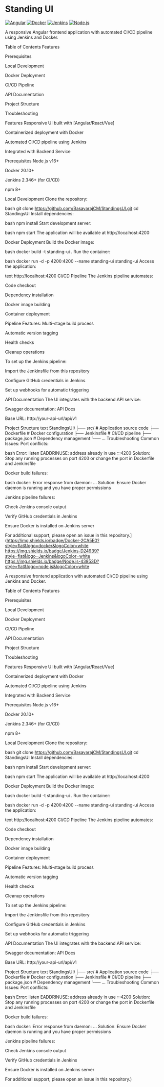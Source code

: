 # Standing UI

[![Angular](https://img.shields.io/badge/Angular-DD0031?style=flat&logo=angular&logoColor=white)](https://angular.io)
[![Docker](https://img.shields.io/badge/Docker-2CA5E0?style=flat&logo=docker&logoColor=white)](https://docker.com)
[![Jenkins](https://img.shields.io/badge/Jenkins-D24939?style=flat&logo=Jenkins&logoColor=white)](https://jenkins.io)
[![Node.js](https://img.shields.io/badge/Node.js-43853D?style=flat&logo=node.js&logoColor=white)](https://nodejs.org)

A responsive Angular frontend application with automated CI/CD pipeline using Jenkins and Docker.

Table of Contents
Features

Prerequisites

Local Development

Docker Deployment

CI/CD Pipeline

API Documentation

Project Structure

Troubleshooting

Features
Responsive UI built with [Angular/React/Vue]

Containerized deployment with Docker

Automated CI/CD pipeline using Jenkins

Integrated with Backend Service

Prerequisites
Node.js v16+

Docker 20.10+

Jenkins 2.346+ (for CI/CD)

npm 8+

Local Development
Clone the repository:

bash
git clone https://github.com/BasavarajCM/StandingsUI.git
cd StandingsUI
Install dependencies:

bash
npm install
Start development server:

bash
npm start
The application will be available at http://localhost:4200

Docker Deployment
Build the Docker image:

bash
docker build -t standing-ui .
Run the container:

bash
docker run -d -p 4200:4200 --name standing-ui standing-ui
Access the application:

text
http://localhost:4200
CI/CD Pipeline
The Jenkins pipeline automates:

Code checkout

Dependency installation

Docker image building

Container deployment

Pipeline Features:
Multi-stage build process

Automatic version tagging

Health checks

Cleanup operations

To set up the Jenkins pipeline:

Import the Jenkinsfile from this repository

Configure GitHub credentials in Jenkins

Set up webhooks for automatic triggering

API Documentation
The UI integrates with the backend API service:

Swagger documentation: API Docs

Base URL: http://your-api-url/api/v1

Project Structure
text
StandingsUI/
├── src/                    # Application source code
├── Dockerfile              # Docker configuration
├── Jenkinsfile             # CI/CD pipeline
├── package.json            # Dependency management
└── ...
Troubleshooting
Common Issues:
Port conflicts:

bash
Error: listen EADDRINUSE: address already in use :::4200
Solution: Stop any running processes on port 4200 or change the port in Dockerfile and Jenkinsfile

Docker build failures:

bash
docker: Error response from daemon: ...
Solution: Ensure Docker daemon is running and you have proper permissions

Jenkins pipeline failures:

Check Jenkins console output

Verify GitHub credentials in Jenkins

Ensure Docker is installed on Jenkins server

For additional support, please open an issue in this repository.](https://img.shields.io/badge/Docker-2CA5E0?style=flat&logo=docker&logoColor=white
https://img.shields.io/badge/Jenkins-D24939?style=flat&logo=Jenkins&logoColor=white
https://img.shields.io/badge/Node.js-43853D?style=flat&logo=node.js&logoColor=white

A responsive frontend application with automated CI/CD pipeline using Jenkins and Docker.

Table of Contents
Features

Prerequisites

Local Development

Docker Deployment

CI/CD Pipeline

API Documentation

Project Structure

Troubleshooting

Features
Responsive UI built with [Angular/React/Vue]

Containerized deployment with Docker

Automated CI/CD pipeline using Jenkins

Integrated with Backend Service

Prerequisites
Node.js v16+

Docker 20.10+

Jenkins 2.346+ (for CI/CD)

npm 8+

Local Development
Clone the repository:

bash
git clone https://github.com/BasavarajCM/StandingsUI.git
cd StandingsUI
Install dependencies:

bash
npm install
Start development server:

bash
npm start
The application will be available at http://localhost:4200

Docker Deployment
Build the Docker image:

bash
docker build -t standing-ui .
Run the container:

bash
docker run -d -p 4200:4200 --name standing-ui standing-ui
Access the application:

text
http://localhost:4200
CI/CD Pipeline
The Jenkins pipeline automates:

Code checkout

Dependency installation

Docker image building

Container deployment

Pipeline Features:
Multi-stage build process

Automatic version tagging

Health checks

Cleanup operations

To set up the Jenkins pipeline:

Import the Jenkinsfile from this repository

Configure GitHub credentials in Jenkins

Set up webhooks for automatic triggering

API Documentation
The UI integrates with the backend API service:

Swagger documentation: API Docs

Base URL: http://your-api-url/api/v1

Project Structure
text
StandingsUI/
├── src/                    # Application source code
├── Dockerfile              # Docker configuration
├── Jenkinsfile             # CI/CD pipeline
├── package.json            # Dependency management
└── ...
Troubleshooting
Common Issues:
Port conflicts:

bash
Error: listen EADDRINUSE: address already in use :::4200
Solution: Stop any running processes on port 4200 or change the port in Dockerfile and Jenkinsfile

Docker build failures:

bash
docker: Error response from daemon: ...
Solution: Ensure Docker daemon is running and you have proper permissions

Jenkins pipeline failures:

Check Jenkins console output

Verify GitHub credentials in Jenkins

Ensure Docker is installed on Jenkins server

For additional support, please open an issue in this repository.)
